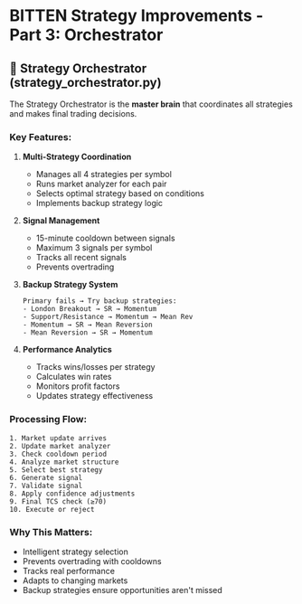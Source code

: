 # BITTEN Strategy Improvements - Part 3: Orchestrator

## 🎯 Strategy Orchestrator (strategy_orchestrator.py)

The Strategy Orchestrator is the **master brain** that coordinates all strategies and makes final trading decisions.

### Key Features:

1. **Multi-Strategy Coordination**
   - Manages all 4 strategies per symbol
   - Runs market analyzer for each pair
   - Selects optimal strategy based on conditions
   - Implements backup strategy logic

2. **Signal Management**
   - 15-minute cooldown between signals
   - Maximum 3 signals per symbol
   - Tracks all recent signals
   - Prevents overtrading

3. **Backup Strategy System**
   ```
   Primary fails → Try backup strategies:
   - London Breakout → SR → Momentum
   - Support/Resistance → Momentum → Mean Rev
   - Momentum → SR → Mean Reversion
   - Mean Reversion → SR → Momentum
   ```

4. **Performance Analytics**
   - Tracks wins/losses per strategy
   - Calculates win rates
   - Monitors profit factors
   - Updates strategy effectiveness

### Processing Flow:
```
1. Market update arrives
2. Update market analyzer
3. Check cooldown period
4. Analyze market structure
5. Select best strategy
6. Generate signal
7. Validate signal
8. Apply confidence adjustments
9. Final TCS check (≥70)
10. Execute or reject
```

### Why This Matters:
- Intelligent strategy selection
- Prevents overtrading with cooldowns
- Tracks real performance
- Adapts to changing markets
- Backup strategies ensure opportunities aren't missed